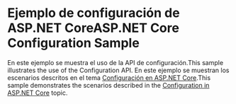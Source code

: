# <a name="aspnet-core-configuration-sample"></a><span data-ttu-id="0e309-101">Ejemplo de configuración de ASP.NET Core</span><span class="sxs-lookup"><span data-stu-id="0e309-101">ASP.NET Core Configuration Sample</span></span>

<span data-ttu-id="0e309-102">En este ejemplo se muestra el uso de la API de configuración.</span><span class="sxs-lookup"><span data-stu-id="0e309-102">This sample illustrates the use of the Configuration API.</span></span> <span data-ttu-id="0e309-103">En este ejemplo se muestran los escenarios descritos en el tema [Configuración en ASP.NET Core](https://docs.microsoft.com/aspnet/core/fundamentals/configuration).</span><span class="sxs-lookup"><span data-stu-id="0e309-103">This sample demonstrates the scenarios described in the [Configuration in ASP.NET Core](https://docs.microsoft.com/aspnet/core/fundamentals/configuration) topic.</span></span>
